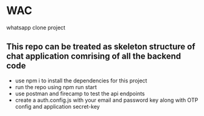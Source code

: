 # WAC
whatsapp clone project 
## This repo can be treated as skeleton structure of chat application comrising of all the backend code 
- use npm i to install the dependencies for this project 
- run the repo using npm run start
- use postman and firecamp to test the api endpoints 
- create a auth.config.js with your email and password key along with OTP config and application secret-key
